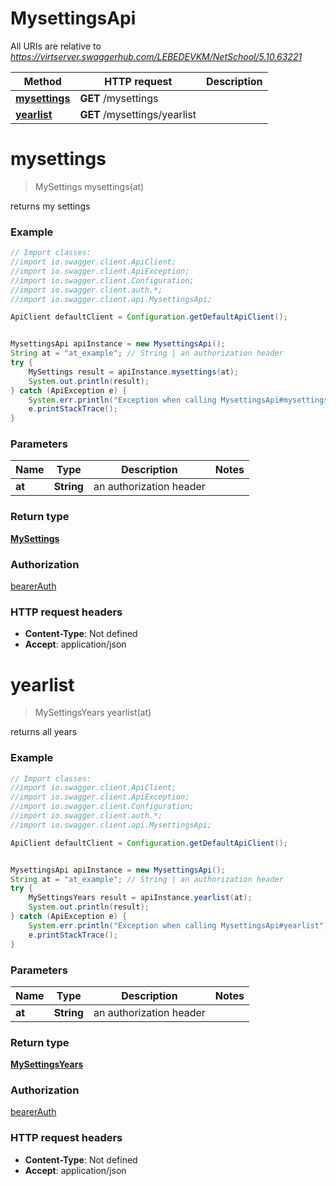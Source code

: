 # MysettingsApi

All URIs are relative to *https://virtserver.swaggerhub.com/LEBEDEVKM/NetSchool/5.10.63221*

Method | HTTP request | Description
------------- | ------------- | -------------
[**mysettings**](MysettingsApi.md#mysettings) | **GET** /mysettings | 
[**yearlist**](MysettingsApi.md#yearlist) | **GET** /mysettings/yearlist | 

<a name="mysettings"></a>
# **mysettings**
> MySettings mysettings(at)



returns my settings

### Example
```java
// Import classes:
//import io.swagger.client.ApiClient;
//import io.swagger.client.ApiException;
//import io.swagger.client.Configuration;
//import io.swagger.client.auth.*;
//import io.swagger.client.api.MysettingsApi;

ApiClient defaultClient = Configuration.getDefaultApiClient();


MysettingsApi apiInstance = new MysettingsApi();
String at = "at_example"; // String | an authorization header
try {
    MySettings result = apiInstance.mysettings(at);
    System.out.println(result);
} catch (ApiException e) {
    System.err.println("Exception when calling MysettingsApi#mysettings");
    e.printStackTrace();
}
```

### Parameters

Name | Type | Description  | Notes
------------- | ------------- | ------------- | -------------
 **at** | **String**| an authorization header |

### Return type

[**MySettings**](MySettings.md)

### Authorization

[bearerAuth](../README.md#bearerAuth)

### HTTP request headers

 - **Content-Type**: Not defined
 - **Accept**: application/json

<a name="yearlist"></a>
# **yearlist**
> MySettingsYears yearlist(at)



returns all years

### Example
```java
// Import classes:
//import io.swagger.client.ApiClient;
//import io.swagger.client.ApiException;
//import io.swagger.client.Configuration;
//import io.swagger.client.auth.*;
//import io.swagger.client.api.MysettingsApi;

ApiClient defaultClient = Configuration.getDefaultApiClient();


MysettingsApi apiInstance = new MysettingsApi();
String at = "at_example"; // String | an authorization header
try {
    MySettingsYears result = apiInstance.yearlist(at);
    System.out.println(result);
} catch (ApiException e) {
    System.err.println("Exception when calling MysettingsApi#yearlist");
    e.printStackTrace();
}
```

### Parameters

Name | Type | Description  | Notes
------------- | ------------- | ------------- | -------------
 **at** | **String**| an authorization header |

### Return type

[**MySettingsYears**](MySettingsYears.md)

### Authorization

[bearerAuth](../README.md#bearerAuth)

### HTTP request headers

 - **Content-Type**: Not defined
 - **Accept**: application/json

